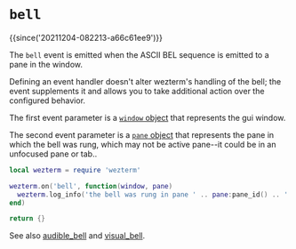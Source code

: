 # `bell`

{{since('20211204-082213-a66c61ee9')}}

The `bell` event is emitted when the ASCII BEL sequence is emitted to
a pane in the window.

Defining an event handler doesn't alter wezterm's handling of the bell;
the event supplements it and allows you to take additional action over
the configured behavior.

The first event parameter is a [`window` object](../window/index.md) that
represents the gui window.

The second event parameter is a [`pane` object](../pane/index.md) that
represents the pane in which the bell was rung, which may not be active
pane--it could be in an unfocused pane or tab..

```lua
local wezterm = require 'wezterm'

wezterm.on('bell', function(window, pane)
  wezterm.log_info('the bell was rung in pane ' .. pane:pane_id() .. '!')
end)

return {}
```

See also [audible_bell](../config/audible_bell.md) and [visual_bell](../config/visual_bell.md).
